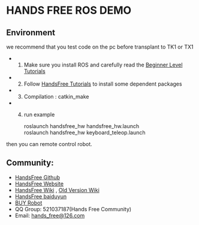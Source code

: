 # HANDS FREE ROS DEMO 

## Environment 
we recommend that you test code on the pc before transplant to TK1 or TX1   
* 1. Make sure you install ROS and carefully read the [Beginner Level Tutorials](http://wiki.ros.org/ROS/Tutorials)   
* 2. Follow [HandsFree Tutorials](http://wiki.hfreetech.org/docs/FAQ/environment_config.html) to install some dependent packages     
* 3. Compilation : catkin_make      
* 4.  run example 

        roslaunch handsfree_hw handsfree_hw.launch      
        roslaunch handsfree_hw  keyboard_teleop.launch      
        
 then you can remote control robot.

##  Community: 
* [HandsFree Github](https://github.com/HANDS-FREE)   
* [HandsFree Website](http://www.hfreetech.org/)   
* [HandsFree Wiki](http://wiki.hfreetech.org/) ,  [Old Version Wiki](http://wiki.handsfree.org.cn/)  
* [HandsFree baiduyun](https://pan.baidu.com/s/1WTEuCW87K9-HUubpUM5dDw#list/path=%2F)     
* [BUY Robot](https://shop145029875.taobao.com/?spm=a1z10.3-c.0.0.zpwB3d)     
* QQ Group: 521037187(Hands Free Community)   
* Email: hands_free@126.com   


